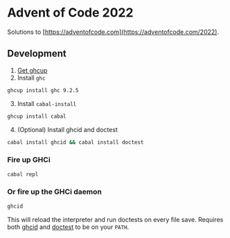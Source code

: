 # Advent of Code 2022

Solutions to [https://adventofcode.com](https://adventofcode.com/2022).

## Development

1. [Get ghcup](https://www.haskell.org/ghcup/)
2. Install `ghc`
```sh
ghcup install ghc 9.2.5
```
3. Install `cabal-install`
```sh
ghcup install cabal
```
4. (Optional) Install ghcid and doctest
```sh
cabal install ghcid && cabal install doctest
```

### Fire up GHCi

```sh
cabal repl
```

### Or fire up the GHCi daemon

```sh
ghcid
```
This will reload the interpreter and run doctests on every file save. Requires both [ghcid](https://github.com/ndmitchell/ghcid) and [doctest](https://github.com/sol/doctest) to be on your `PATH`.
